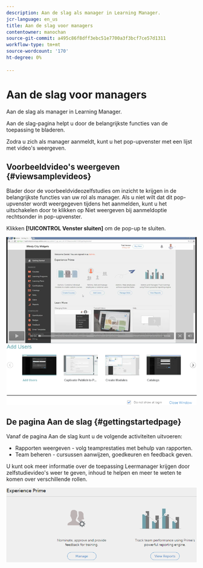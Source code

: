 ```yaml
---
description: Aan de slag als manager in Learning Manager.
jcr-language: en_us
title: Aan de slag voor managers
contentowner: manochan
source-git-commit: a495c86f8dff3ebc51e7700a3f3bcf7ce57d1311
workflow-type: tm+mt
source-wordcount: '170'
ht-degree: 0%

---
```



# Aan de slag voor managers

Aan de slag als manager in Learning Manager.

Aan de slag-pagina helpt u door de belangrijkste functies van de toepassing te bladeren.

Zodra u zich als manager aanmeldt, kunt u het pop-upvenster met een lijst met video&#39;s weergeven.

## Voorbeeldvideo&#39;s weergeven {#viewsamplevideos}

Blader door de voorbeeldvideozelfstudies om inzicht te krijgen in de belangrijkste functies van uw rol als manager. Als u niet wilt dat dit pop-upvenster wordt weergegeven tijdens het aanmelden, kunt u het uitschakelen door te klikken op Niet weergeven bij aanmeldoptie rechtsonder in pop-upvenster.

Klikken **[!UICONTROL Venster sluiten]** om de pop-up te sluiten.

![](assets/welcome-videos.png)

## De pagina Aan de slag {#gettingstartedpage}

Vanaf de pagina Aan de slag kunt u de volgende activiteiten uitvoeren:

* Rapporten weergeven - volg teamprestaties met behulp van rapporten.
* Team beheren - cursussen aanwijzen, goedkeuren en feedback geven.

U kunt ook meer informatie over de toepassing Leermanager krijgen door zelfstudievideo&#39;s weer te geven, inhoud te helpen en meer te weten te komen over verschillende rollen.

![](assets/manager-experienceprime.png)


